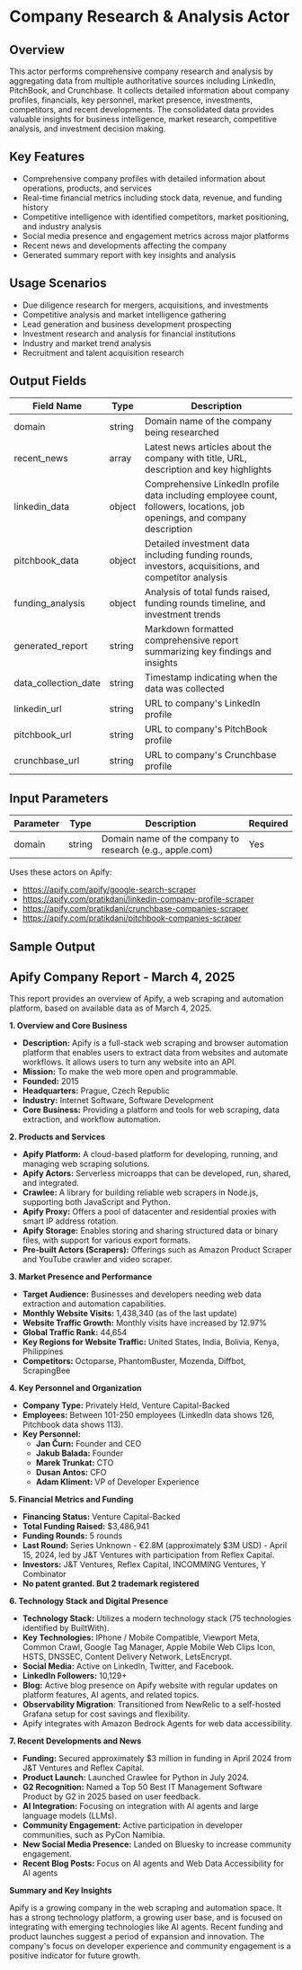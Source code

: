 # Company Research & Analysis Actor

## Overview
This actor performs comprehensive company research and analysis by aggregating data from multiple authoritative sources including LinkedIn, PitchBook, and Crunchbase. It collects detailed information about company profiles, financials, key personnel, market presence, investments, competitors, and recent developments. The consolidated data provides valuable insights for business intelligence, market research, competitive analysis, and investment decision making.

## Key Features
- Comprehensive company profiles with detailed information about operations, products, and services
- Real-time financial metrics including stock data, revenue, and funding history
- Competitive intelligence with identified competitors, market positioning, and industry analysis
- Social media presence and engagement metrics across major platforms
- Recent news and developments affecting the company
- Generated summary report with key insights and analysis

## Usage Scenarios
- Due diligence research for mergers, acquisitions, and investments
- Competitive analysis and market intelligence gathering
- Lead generation and business development prospecting
- Investment research and analysis for financial institutions
- Industry and market trend analysis
- Recruitment and talent acquisition research

## Output Fields

| Field Name | Type | Description |
|------------|------|-------------|
| domain | string | Domain name of the company being researched |
| recent_news | array | Latest news articles about the company with title, URL, description and key highlights |
| linkedin_data | object | Comprehensive LinkedIn profile data including employee count, followers, locations, job openings, and company description |
| pitchbook_data | object | Detailed investment data including funding rounds, investors, acquisitions, and competitor analysis |
| funding_analysis | object | Analysis of total funds raised, funding rounds timeline, and investment trends |
| generated_report | string | Markdown formatted comprehensive report summarizing key findings and insights |
| data_collection_date | string | Timestamp indicating when the data was collected |
| linkedin_url | string | URL to company's LinkedIn profile |
| pitchbook_url | string | URL to company's PitchBook profile |
| crunchbase_url | string | URL to company's Crunchbase profile |

## Input Parameters

| Parameter | Type | Description | Required |
|-----------|------|-------------|-----------|
| domain | string | Domain name of the company to research (e.g., apple.com) | Yes |


Uses these actors on Apify:
- https://apify.com/apify/google-search-scraper
- https://apify.com/pratikdani/linkedin-company-profile-scraper
- https://apify.com/pratikdani/crunchbase-companies-scraper
- https://apify.com/pratikdani/pitchbook-companies-scraper


## Sample Output



## Apify Company Report - March 4, 2025

This report provides an overview of Apify, a web scraping and automation platform, based on available data as of March 4, 2025.

**1. Overview and Core Business**

*   **Description:** Apify is a full-stack web scraping and browser automation platform that enables users to extract data from websites and automate workflows.  It allows users to turn any website into an API.
*   **Mission:** To make the web more open and programmable.
*   **Founded:** 2015
*   **Headquarters:** Prague, Czech Republic
*   **Industry:** Internet Software, Software Development
*   **Core Business:** Providing a platform and tools for web scraping, data extraction, and workflow automation.

**2. Products and Services**

*   **Apify Platform:** A cloud-based platform for developing, running, and managing web scraping solutions.
*   **Apify Actors:** Serverless microapps that can be developed, run, shared, and integrated.
*   **Crawlee:** A library for building reliable web scrapers in Node.js, supporting both JavaScript and Python.
*   **Apify Proxy:** Offers a pool of datacenter and residential proxies with smart IP address rotation.
*   **Apify Storage:** Enables storing and sharing structured data or binary files, with support for various export formats.
*   **Pre-built Actors (Scrapers):** Offerings such as Amazon Product Scraper and YouTube crawler and video scraper.

**3. Market Presence and Performance**

*   **Target Audience:** Businesses and developers needing web data extraction and automation capabilities.
*   **Monthly Website Visits:** 1,438,340 (as of the last update)
*   **Website Traffic Growth:** Monthly visits have increased by 12.97%
*   **Global Traffic Rank:** 44,654
*   **Key Regions for Website Traffic:** United States, India, Bolivia, Kenya, Philippines
*   **Competitors:** Octoparse, PhantomBuster, Mozenda, Diffbot, ScrapingBee

**4. Key Personnel and Organization**

*   **Company Type:** Privately Held, Venture Capital-Backed
*   **Employees:** Between 101-250 employees (LinkedIn data shows 126, Pitchbook data shows 113).
*   **Key Personnel:**
    *   **Jan Čurn:** Founder and CEO
    *   **Jakub Balada:** Founder
    *   **Marek Trunkat:** CTO
    *   **Dusan Antos:** CFO
    *    **Adam Kliment:** VP of Developer Experience

**5. Financial Metrics and Funding**

*   **Financing Status:** Venture Capital-Backed
*   **Total Funding Raised:** $3,486,941
*   **Funding Rounds:** 5 rounds
*   **Last Round:** Series Unknown - €2.8M (approximately $3M USD) - April 15, 2024, led by J&T Ventures with participation from Reflex Capital.
*   **Investors:** J&T Ventures, Reflex Capital, INCOMMING Ventures, Y Combinator
*   **No patent granted. But 2 trademark registered**

**6. Technology Stack and Digital Presence**

*   **Technology Stack:** Utilizes a modern technology stack (75 technologies identified by BuiltWith).
*   **Key Technologies:** IPhone / Mobile Compatible, Viewport Meta, Common Crawl, Google Tag Manager, Apple Mobile Web Clips Icon, HSTS, DNSSEC, Content Delivery Network, LetsEncrypt.
*   **Social Media:** Active on LinkedIn, Twitter, and Facebook.
*   **LinkedIn Followers:** 10,129+
*   **Blog:** Active blog presence on Apify website with regular updates on platform features, AI agents, and related topics.
*  **Observability Migration**: Transitioned from NewRelic to a self-hosted Grafana setup for cost savings and flexibility.
* Apify integrates with Amazon Bedrock Agents for web data accessibility.

**7. Recent Developments and News**

*   **Funding:** Secured approximately $3 million in funding in April 2024 from J&T Ventures and Reflex Capital.
*   **Product Launch:** Launched Crawlee for Python in July 2024.
*   **G2 Recognition:** Named a Top 50 Best IT Management Software Product by G2 in 2025 based on user feedback.
*   **AI Integration:** Focusing on integration with AI agents and large language models (LLMs).
*   **Community Engagement:** Active participation in developer communities, such as PyCon Namibia.
*   **New Social Media Presence:** Landed on Bluesky to increase community engagement.
*   **Recent Blog Posts:** Focus on AI agents and Web Data Accessibility for AI agents

**Summary and Key Insights**

Apify is a growing company in the web scraping and automation space. It has a strong technology platform, a growing user base, and is focused on integrating with emerging technologies like AI agents.  Recent funding and product launches suggest a period of expansion and innovation.  The company's focus on developer experience and community engagement is a positive indicator for future growth.
